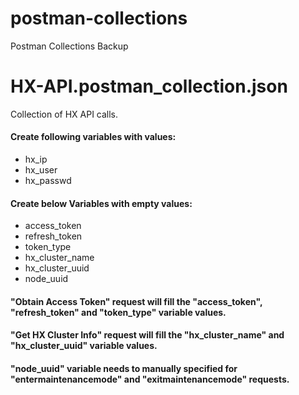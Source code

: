 # postman-collections
Postman Collections Backup

# HX-API.postman_collection.json
Collection of HX API calls. 

#### Create following variables with values: 
* hx_ip
* hx_user
* hx_passwd

#### Create below Variables with empty values: 
* access_token
* refresh_token
* token_type
* hx_cluster_name
* hx_cluster_uuid
* node_uuid

#### "Obtain Access Token" request will fill the "access_token", "refresh_token" and "token_type" variable values. 
#### "Get HX Cluster Info" request will fill the "hx_cluster_name" and "hx_cluster_uuid" variable values. 
#### "node_uuid" variable needs to manually specified for "entermaintenancemode" and "exitmaintenancemode" requests. 
